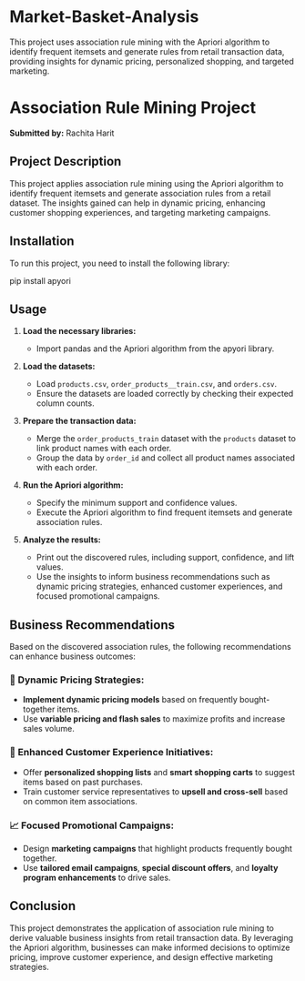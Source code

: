 # Market-Basket-Analysis
This project uses association rule mining with the Apriori algorithm to identify frequent itemsets and generate rules from retail transaction data, providing insights for dynamic pricing, personalized shopping, and targeted marketing.

# Association Rule Mining Project

**Submitted by:** Rachita Harit

## Project Description


This project applies association rule mining using the Apriori algorithm to identify frequent itemsets and generate association rules from a retail dataset. The insights gained can help in dynamic pricing, enhancing customer shopping experiences, and targeting marketing campaigns.

## Installation

To run this project, you need to install the following library:

pip install apyori

## Usage

1. **Load the necessary libraries:**
    - Import pandas and the Apriori algorithm from the apyori library.
      

2. **Load the datasets:**
    - Load `products.csv`, `order_products__train.csv`, and `orders.csv`.
    - Ensure the datasets are loaded correctly by checking their expected column counts.

3. **Prepare the transaction data:**
    - Merge the `order_products_train` dataset with the `products` dataset to link product names with each order.
    - Group the data by `order_id` and collect all product names associated with each order.

4. **Run the Apriori algorithm:**
    - Specify the minimum support and confidence values.
    - Execute the Apriori algorithm to find frequent itemsets and generate association rules.

5. **Analyze the results:**
    - Print out the discovered rules, including support, confidence, and lift values.
    - Use the insights to inform business recommendations such as dynamic pricing strategies, enhanced customer experiences, and focused promotional campaigns.

## Business Recommendations
Based on the discovered association rules, the following recommendations can enhance business outcomes:

### 💸 Dynamic Pricing Strategies:
- **Implement dynamic pricing models** based on frequently bought-together items.
- Use **variable pricing and flash sales** to maximize profits and increase sales volume.

### 🛒 Enhanced Customer Experience Initiatives:
- Offer **personalized shopping lists** and **smart shopping carts** to suggest items based on past purchases.
- Train customer service representatives to **upsell and cross-sell** based on common item associations.

### 📈 Focused Promotional Campaigns:
- Design **marketing campaigns** that highlight products frequently bought together.
- Use **tailored email campaigns**, **special discount offers**, and **loyalty program enhancements** to drive sales.

## Conclusion
This project demonstrates the application of association rule mining to derive valuable business insights from retail transaction data. By leveraging the Apriori algorithm, businesses can make informed decisions to optimize pricing, improve customer experience, and design effective marketing strategies.

